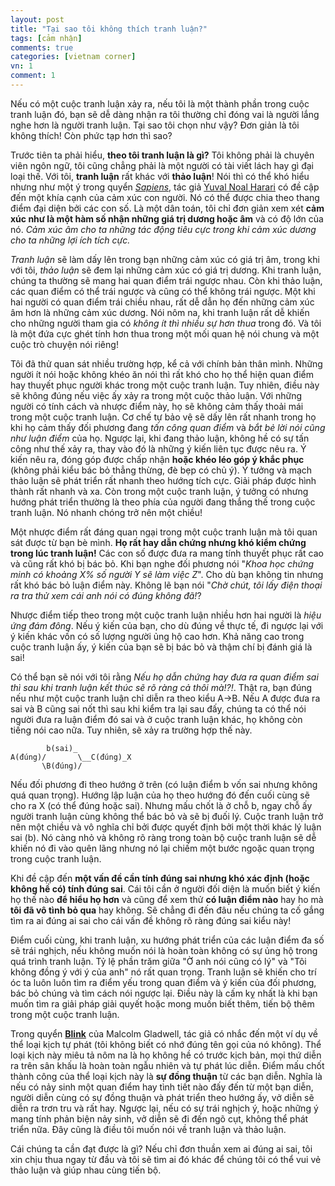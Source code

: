 ```yaml
---
layout: post
title: "Tại sao tôi không thích tranh luận?"
tags: [cảm nhận]
comments: true
categories: [vietnam corner]
vn: 1
comment: 1
---
```


Nếu có một cuộc tranh luận xảy ra, nếu tôi là một thành phần trong cuộc tranh luận đó, bạn sẽ dễ dàng nhận ra tôi thường chỉ đóng vai là người lắng nghe hơn là người tranh luận. Tại sao tôi chọn như vậy? Đơn giản là tôi không thích! Còn phức tạp hơn thì sao?

Trước tiên ta phải hiểu, **theo tôi tranh luận là gì?** Tôi không phải là chuyên viên ngôn ngữ, tôi cũng chẳng phải là một người có tài viết lách hay gì đại loại thế. Với tôi, **tranh luận** rất khác với **thảo luận**! Nói thì có thể khó hiểu nhưng như một ý trong quyển *[Sapiens](https://www.ynharari.com/book/sapiens/)*, tác giả [Yuval Noal Harari](https://en.wikipedia.org/wiki/Yuval_Noah_Harari) có đề cập đến một khía cạnh của cảm xúc con người. Nó có thể được chia theo thang điểm đại diện bởi các con số. Là một dân toán, tôi chỉ đơn giản xem xét **cảm xúc như là một hàm số nhận những giá trị dương hoặc âm** và có độ lớn của nó. *Cảm xúc âm cho ta những tác động tiêu cực trong khi cảm xúc dương cho ta những lợi ích tích cực.*

*Tranh luận* sẽ làm dấy lên trong bạn những cảm xúc có giá trị âm, trong khi với tôi, *thảo luận* sẽ đem lại những cảm xúc có giá trị dương. Khi tranh luận, chúng ta thường sẽ mang hai quan điểm trái ngược nhau. Còn khi thảo luận, các quan điểm có thể trái ngược và cũng có thể không trái ngược. Một khi hai người có quan điểm trái chiều nhau, rất dễ dẫn họ đến những cảm xúc âm hơn là những cảm xúc dương. Nói nôm na, khi tranh luận rất dễ khiến cho những người tham gia có *không ít thì nhiều sự hơn thua* trong đó. Và tôi là một đứa cực ghét tính hơn thua trong một mối quan hệ nói chung và một cuộc trò chuyện nói riêng!

Tôi đã thử quan sát nhiều trường hợp, kể cả với chính bản thân mình. Những người ít nói hoặc không khéo ăn nói thì rất khó cho họ thể hiện quan điểm hay thuyết phục người khác trong một cuộc tranh luận. Tuy nhiên, điều này sẽ không đúng nếu việc ấy xảy ra trong một cuộc thảo luận. Với những người có tính cách và nhược điểm này, họ sẽ không cảm thấy thoải mái trong một cuộc tranh luận. Cơ chế tự bảo vệ sẽ dấy lên rất nhanh trong họ khi họ cảm thấy đối phương đang *tấn công quan điểm* và *bắt bẻ lời nói cũng như luận điểm* của họ. Ngược lại, khi đang thảo luận, không hề có sự tấn công như thế xảy ra, thay vào đó là những ý kiến liên tục được nêu ra. Ý kiến nêu ra, đóng góp được chấp nhận **hoặc khéo léo góp ý khắc phục** (không phải kiểu bác bỏ thẳng thừng, đè bẹp có chủ ý). Ý tưởng và mạch thảo luận sẽ phát triển rất nhanh theo hướng tích cực. Giải pháp được hình thành rất nhanh và xa. Còn trong một cuộc tranh luận, ý tưởng có nhưng hướng phát triển thường là theo phía của người đang thắng thế trong cuộc tranh luận. Nó nhanh chóng trở nên một chiều!

Một nhược điểm rất đáng quan ngại trong một cuộc tranh luận mà tôi quan sát được từ bạn bè mình. **Họ rất hay dẫn chứng nhưng khó kiểm chứng trong lúc tranh luận!** Các con số được đưa ra mang tính thuyết phục rất cao và cũng rất khó bị bác bỏ. Khi bạn nghe đối phương nói "*Khoa học chứng minh có khoảng X% số người Y sẽ làm việc Z*". Cho dù bạn không tin nhưng rất khó bác bỏ luận điểm này. Không lẽ bạn nói "*Chờ chút, tôi lấy điện thoại ra tra thử xem cái anh nói có đúng không đã!*?

Nhược điểm tiếp theo trong một cuộc tranh luận nhiều hơn hai người là *hiệu ứng đám đông*. Nếu ý kiến của bạn, cho dù đúng về thực tế, đi ngược lại với ý kiến khác vốn có số lượng người ủng hộ cao hơn. Khả năng cao trong cuộc tranh luận ấy, ý kiến của bạn sẽ bị bác bỏ và thậm chí bị đánh giá là sai!

Có thể bạn sẽ nói với tôi rằng *Nếu họ dẫn chứng hay đưa ra quan điểm sai thì sau khi tranh luận kết thúc sẽ rõ ràng cả thôi mà!?!*. Thật ra, bạn đúng nếu như một cuộc tranh luận chỉ diễn ra theo kiểu A->B. Nếu A được đưa ra sai và B cũng sai nốt thì sau khi kiểm tra lại sau đấy, chúng ta có thể nói người đưa ra luận điểm đó sai và ở cuộc tranh luận khác, họ không còn tiếng nói cao nữa. Tuy nhiên, sẽ xảy ra trường hợp thế này.

~~~     
        b(sai)_
A(đúng)/       \__C(đúng)_X
       \B(đúng)/ 
~~~

Nếu đối phương đi theo hướng ở trên (có luận điểm b vốn sai nhưng không quá quan trọng). Hướng lập luận của họ theo hướng đó đến cuối cùng sẽ cho ra X (có thể đúng hoặc sai). Nhưng mấu chốt là ở chỗ b, ngay chỗ ấy người tranh luận cùng không thể bác bỏ và sẽ bị đuối lý. Cuộc tranh luận trở nên một chiều và vô nghĩa chỉ bởi được quyết định bởi một thời khác lý luận sai (b). Nó càng nhỏ và không rõ ràng trong toàn bộ cuộc tranh luận sẽ dễ khiến nó đi vào quên lãng nhưng nó lại chiếm một bước ngoặc quan trọng trong cuộc tranh luận.

Khi đề cập đến **một vấn đề cần tính đúng sai nhưng khó xác định (hoặc không hề có) tính đúng sai**. Cái tôi cần ở người đối diện là muốn biết ý kiến họ thế nào **để hiểu họ hơn** và cũng để xem thử **có luận điểm nào** hay ho mà **tôi đã vô tình bỏ qua** hay không. Sẽ chẳng đi đến đâu nếu chúng ta cố gắng tìm ra ai đúng ai sai cho cái vấn đề không rõ ràng đúng sai kiểu này!

Điểm cuối cùng, khi tranh luận, xu hướng phát triển của các luận điểm đa số sẽ trái nghịch, nếu không muốn nói là hoàn toàn không có sự ủng hộ trong quá trình tranh luận. Tỷ lệ phần trăm giữa "Ờ anh nói cũng có lý" và "Tôi không đồng ý với ý của anh" nó rất quan trọng. Tranh luận sẽ khiến cho trí óc ta luôn luôn tìm ra điểm yếu trong quan điểm và ý kiến của đối phương, bác bỏ chúng và tìm cách nói ngược lại. Điều này là cấm kỵ nhất là khi bạn muốn tìm ra giải pháp giải quyết hoặc mong muốn biết thêm, tiến bộ thêm trong một cuộc tranh luận.

Trong quyển **[Blink](https://en.wikipedia.org/wiki/Blink:_The_Power_of_Thinking_Without_Thinking)** của Malcolm Gladwell, tác giả có nhắc đến một ví dụ về thể loại kịch tự phát (tôi không biết có nhớ đúng tên gọi của nó không). Thể loại kịch này miêu tả nôm na là họ không hề có trước kịch bản, mọi thứ diễn ra trên sân khấu là hoàn toàn ngẫu nhiên và tự phát lúc diễn. Điểm mấu chốt thành công của thể loại kịch này là **sự đồng thuận** từ các bạn diễn. Nghĩa là nếu có nảy sinh một quan điểm hay tình tiết nào đấy đến từ một bạn diễn, người diễn cùng có sự đồng thuận và phát triển theo hướng ấy, vở diễn sẽ diễn ra trơn tru và rất hay. Ngược lại, nếu có sự trái nghịch ý, hoặc những ý mang tính phản biện nảy sinh, vở diễn sẽ đi đến ngõ cụt, không thể phát triển nữa. Đây cũng là điều tôi muốn nói về tranh luận và thảo luận.

Cái chúng ta cần đạt được là gì? Nếu chỉ đơn thuần xem ai đúng ai sai, tôi xin chịu thua ngay từ đầu và tôi sẽ tìm ai đó khác để chúng tôi có thể vui vẻ thảo luận và giúp nhau cùng tiến bộ.